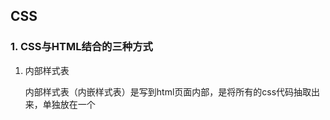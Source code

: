 ## CSS

### 1. CSS与HTML结合的三种方式

1. 内部样式表

   内部样式表（内嵌样式表）是写到html页面内部，是将所有的css代码抽取出来，单独放在一个<style>标签中。

   

2. 行内样式表

   行内样式表(内联样式表)是在元素标签内部的style属性中设置CSS样式，用于修改简单样式。

   ```css
   <div style = "color: red">行内样式表</div>
   ```

   style就是标签的属性

   在双引号中，写法要符合CSS规范

   可以控制当前的标签设置样式

   

3. <font color = "red">外部样式表（用的最多的）</font>

   实际开发都是外部样式表，适用于比较多的情况，核心是：将样式单独写入css文件中，之后在将css文件引入HTML页面中使用。

   引入分为两步：

   1. 新建一个后缀名为.css的样式文件，把所有的css代码吗都放在此文件内。

   2. 在HTML文件中，使用<link>标签引入这个文件。

      ```html
      <link rel="stylesheet" href="css文件路径">
      ```



### 2. 选择器

选择器分为 ***基础选择器*** 和 ***复合选择器*** 两大类。

基础选择器由单个选择器组合成的。

基础选择器又包括：<font color = "red">标签选择器</font>，<font color = "red">类选择器</font>，<font color = "red">id选择器</font> 和 <font color = "red">通配符选择器</font>。

##### 1.1.  标签选择器

  标签选择器是指用HTML标签名称作为选择器，按标签名称分类，为页面中某一类标签指定统一的CSS样式。

```html
格式：
标签名{
	属性1：属性值1;
	属性2：属性值2;
	属性3：属性值3;
	属性4：属性值4;
}
```



##### 1.2.  类选择器

  ```html
语法：
.类名{
	属性1：属性值1;
	属性2：属性值2;
	属性3：属性值3;
	属性4：属性值4;
}
  ```

多类名：一个标签可以写多个类名。

使用方式为把多个类名写在一个class类里面，之间用空格间隔



##### **1.3.  id选择器**

```html
语法：
#id名{
	属性1：属性值1;
	属性2：属性值2;
	属性3：属性值3;
	属性4：属性值4;
}
```

id和类的区别，id 是 唯一的，只能被调用一次，类可以多次调用。

类选择器相当于人的名字，可以重复。id相当于身份证号，不可重复。



##### **1.4.  通配符选择器**

通配符选择器使用“ * ” 定义，它表示选取页面中所有元素（标签）。

```html
语法：
*{
	属性1：属性值1;
	属性2：属性值2;
	属性3：属性值3;
	属性4：属性值4;
}
```



##### 2.1. 后代选择器

又称为包含选择器，可以选择父元素里的子元素。其写法就是把外层标签写在前面，内层标签写在后面。中间用==空格==分隔。当标签发生嵌套时，内层标签就称为外层标签的后代。

```css
语法:
元素1 元素2{
    样式声明
}

例：
找出ul标签中的li标签改变：
ul li {
    样式声明
}
```

> 元素1和元素2可以用任意基础选择器



##### 2.2.  子元素选择器

语法：

```css
元素1>元素2{
    样式声明
}
```

表示元素1里面的所有直接后代（子元素）元素2。



##### 2.3.  并集选择器

并集选择器可以选择多组标签，同时为他们定义相同的样式，通常用于集体声明。

并集选择器是个选择器通过英文逗号链接而成，<font color="red">任何形式的选择器都可以作为并集选择器的一部分。</font>

```css
语法：
元素1, 元素2{样式申明};
```

